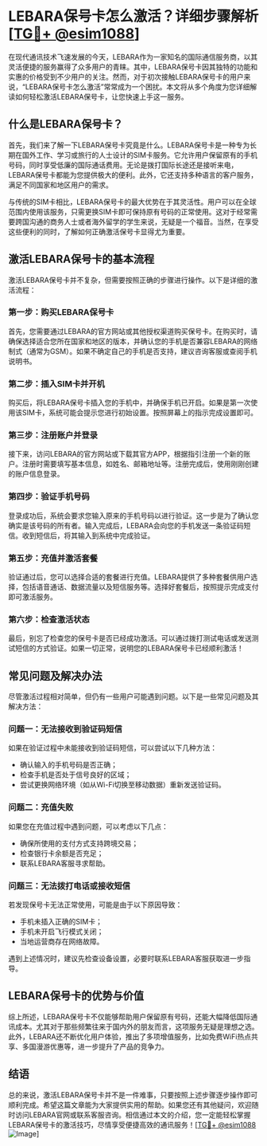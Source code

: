 # LEBARA保号卡怎么激活？详细步骤解析[[TG💪+ @esim1088](https://t.me/s/esim1088)]

在现代通讯技术飞速发展的今天，LEBARA作为一家知名的国际通信服务商，以其灵活便捷的服务赢得了众多用户的青睐。其中，LEBARA保号卡因其独特的功能和实惠的价格受到不少用户的关注。然而，对于初次接触LEBARA保号卡的用户来说，“LEBARA保号卡怎么激活”常常成为一个困扰。本文将从多个角度为您详细解读如何轻松激活LEBARA保号卡，让您快速上手这一服务。

## 什么是LEBARA保号卡？

首先，我们来了解一下LEBARA保号卡究竟是什么。LEBARA保号卡是一种专为长期在国外工作、学习或旅行的人士设计的SIM卡服务。它允许用户保留原有的手机号码，同时享受低廉的国际通话费用。无论是拨打国际长途还是接听来电，LEBARA保号卡都能为您提供极大的便利。此外，它还支持多种语言的客户服务，满足不同国家和地区用户的需求。

与传统的SIM卡相比，LEBARA保号卡的最大优势在于其灵活性。用户可以在全球范围内使用该服务，只需更换SIM卡即可保持原有号码的正常使用。这对于经常需要跨国沟通的商务人士或者海外留学的学生来说，无疑是一个福音。当然，在享受这些便利的同时，了解如何正确激活保号卡显得尤为重要。

## 激活LEBARA保号卡的基本流程

激活LEBARA保号卡并不复杂，但需要按照正确的步骤进行操作。以下是详细的激活流程：

### 第一步：购买LEBARA保号卡

首先，您需要通过LEBARA的官方网站或其他授权渠道购买保号卡。在购买时，请确保选择适合您所在国家和地区的版本，并确认您的手机是否兼容LEBARA的网络制式（通常为GSM）。如果不确定自己的手机是否支持，建议咨询客服或查阅手机说明书。

### 第二步：插入SIM卡并开机

购买后，将LEBARA保号卡插入您的手机中，并确保手机已开启。如果是第一次使用该SIM卡，系统可能会提示您进行初始设置。按照屏幕上的指示完成设置即可。

### 第三步：注册账户并登录

接下来，访问LEBARA的官方网站或下载其官方APP，根据指引注册一个新的账户。注册时需要填写基本信息，如姓名、邮箱地址等。注册完成后，使用刚刚创建的账户信息登录。

### 第四步：验证手机号码

登录成功后，系统会要求您输入原来的手机号码以进行验证。这一步是为了确认您确实是该号码的所有者。输入完成后，LEBARA会向您的手机发送一条验证码短信。收到短信后，将其输入到系统中完成验证。

### 第五步：充值并激活套餐

验证通过后，您可以选择合适的套餐进行充值。LEBARA提供了多种套餐供用户选择，包括语音通话、数据流量以及短信服务等。选择好套餐后，按照提示完成支付即可激活服务。

### 第六步：检查激活状态

最后，别忘了检查您的保号卡是否已经成功激活。可以通过拨打测试电话或发送测试短信的方式验证。如果一切正常，说明您的LEBARA保号卡已经顺利激活！

## 常见问题及解决办法

尽管激活过程相对简单，但仍有一些用户可能遇到问题。以下是一些常见问题及其解决方法：

### 问题一：无法接收到验证码短信

如果在验证过程中未能接收到验证码短信，可以尝试以下几种方法：
- 确认输入的手机号码是否正确；
- 检查手机是否处于信号良好的区域；
- 尝试更换网络环境（如从Wi-Fi切换至移动数据）重新发送验证码。

### 问题二：充值失败

如果您在充值过程中遇到问题，可以考虑以下几点：
- 确保所使用的支付方式支持跨境交易；
- 检查银行卡余额是否充足；
- 联系LEBARA客服寻求帮助。

### 问题三：无法拨打电话或接收短信

若发现保号卡无法正常使用，可能是由于以下原因导致：
- 手机未插入正确的SIM卡；
- 手机未开启飞行模式关闭；
- 当地运营商存在网络故障。

遇到上述情况时，建议先检查设备设置，必要时联系LEBARA客服获取进一步指导。

## LEBARA保号卡的优势与价值

综上所述，LEBARA保号卡不仅能够帮助用户保留原有号码，还能大幅降低国际通讯成本。尤其对于那些频繁往来于国内外的朋友而言，这项服务无疑是理想之选。此外，LEBARA还不断优化用户体验，推出了多项增值服务，比如免费WiFi热点共享、多国漫游优惠等，进一步提升了产品的竞争力。

## 结语

总的来说，激活LEBARA保号卡并不是一件难事，只要按照上述步骤逐步操作即可顺利完成。希望这篇文章能为大家提供实用的帮助。如果您还有其他疑问，欢迎随时访问LEBARA官网或联系客服咨询。相信通过本文的介绍，您一定能轻松掌握LEBARA保号卡的激活技巧，尽情享受便捷高效的通讯服务！[[TG💪+ @esim1088](https://t.me/s/esim1088) ![Image](https://i.postimg.cc/4NQfJmqS/Snipaste-2025-05-13-00-14-12.png)]